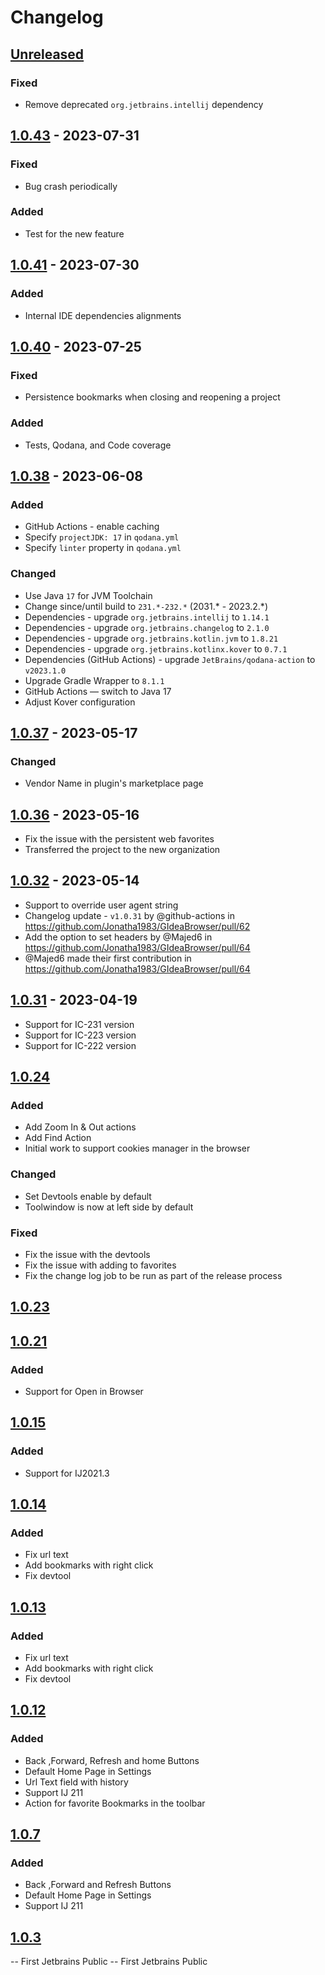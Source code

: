 # Changelog

## [Unreleased]
### Fixed
- Remove deprecated `org.jetbrains.intellij` dependency

## [1.0.43] - 2023-07-31

### Fixed
- Bug crash periodically

### Added
- Test for the new feature

## [1.0.41] - 2023-07-30

### Added
- Internal IDE dependencies alignments

## [1.0.40] - 2023-07-25

### Fixed
- Persistence bookmarks when closing and reopening a project

### Added
- Tests, Qodana, and Code coverage

## [1.0.38] - 2023-06-08

### Added
- GitHub Actions - enable caching
- Specify `projectJDK: 17` in `qodana.yml`
- Specify `linter` property in `qodana.yml`

### Changed
- Use Java `17` for JVM Toolchain
- Change since/until build to `231.*-232.*` (2031.* - 2023.2.*)
- Dependencies - upgrade `org.jetbrains.intellij` to `1.14.1`
- Dependencies - upgrade `org.jetbrains.changelog` to `2.1.0`
- Dependencies - upgrade `org.jetbrains.kotlin.jvm` to `1.8.21`
- Dependencies - upgrade `org.jetbrains.kotlinx.kover` to `0.7.1`
- Dependencies (GitHub Actions) - upgrade `JetBrains/qodana-action` to `v2023.1.0`
- Upgrade Gradle Wrapper to `8.1.1`
- GitHub Actions — switch to Java 17
- Adjust Kover configuration

## [1.0.37] - 2023-05-17

### Changed
- Vendor Name in plugin's marketplace page

## [1.0.36] - 2023-05-16
- Fix the issue with the persistent web favorites
- Transferred the project to the new organization

## [1.0.32] - 2023-05-14
- Support to override user agent string
- Changelog update - `v1.0.31` by @github-actions in https://github.com/Jonatha1983/GIdeaBrowser/pull/62
- Add the option to set headers by @Majed6 in https://github.com/Jonatha1983/GIdeaBrowser/pull/64
- @Majed6 made their first contribution in https://github.com/Jonatha1983/GIdeaBrowser/pull/64

## [1.0.31] - 2023-04-19
- Support for IC-231 version
- Support for IC-223 version
- Support for IC-222 version

## [1.0.24]

### Added
- Add Zoom In & Out actions
- Add Find Action
- Initial work to support cookies manager in the browser

### Changed
- Set Devtools enable by default
- Toolwindow is now at left side by default

### Fixed
- Fix the issue with the devtools
- Fix the issue with adding to favorites
- Fix the change log job to be run as part of the release process

## [1.0.23]

## [1.0.21]

### Added
- Support for Open in Browser

## [1.0.15]

### Added
- Support for IJ2021.3

## [1.0.14]

### Added
- Fix url text
- Add bookmarks with right click
- Fix devtool

## [1.0.13]

### Added
- Fix url text
- Add bookmarks with right click
- Fix devtool

## [1.0.12]

### Added
- Back ,Forward, Refresh and home Buttons
- Default Home Page in Settings
- Url Text field with history
- Support IJ 211
- Action for favorite Bookmarks in the toolbar

## [1.0.7]

### Added
- Back ,Forward and Refresh Buttons
- Default Home Page in Settings
- Support IJ 211

## [1.0.3]
-- First Jetbrains Public
-- First Jetbrains Public

[Unreleased]: https://github.com/edgafner/GIdeaBrowser/compare/v1.0.43...HEAD
[1.0.43]: https://github.com/edgafner/GIdeaBrowser/compare/v1.0.41...v1.0.43
[1.0.41]: https://github.com/edgafner/GIdeaBrowser/compare/v1.0.40...v1.0.41
[1.0.40]: https://github.com/edgafner/GIdeaBrowser/compare/v1.0.38...v1.0.40
[1.0.38]: https://github.com/edgafner/GIdeaBrowser/compare/v1.0.37...v1.0.38
[1.0.37]: https://github.com/edgafner/GIdeaBrowser/compare/v1.0.36...v1.0.37
[1.0.36]: https://github.com/edgafner/GIdeaBrowser/compare/v1.0.32...v1.0.36
[1.0.32]: https://github.com/Jonatha1983/GIdeaBrowser/compare/v1.0.31...v1.0.32
[1.0.31]: https://github.com/Jonatha1983/GIdeaBrowser/compare/v1.0.24...v1.0.31
[1.0.24]: https://github.com/Jonatha1983/GIdeaBrowser/compare/v1.0.23...v1.0.24
[1.0.23]: https://github.com/Jonatha1983/GIdeaBrowser/compare/v1.0.21...v1.0.23
[1.0.21]: https://github.com/Jonatha1983/GIdeaBrowser/compare/v1.0.15...v1.0.21
[1.0.15]: https://github.com/Jonatha1983/GIdeaBrowser/compare/v1.0.14...v1.0.15
[1.0.14]: https://github.com/Jonatha1983/GIdeaBrowser/compare/v1.0.13...v1.0.14
[1.0.13]: https://github.com/Jonatha1983/GIdeaBrowser/compare/v1.0.12...v1.0.13
[1.0.12]: https://github.com/Jonatha1983/GIdeaBrowser/compare/v1.0.7...v1.0.12
[1.0.7]: https://github.com/Jonatha1983/GIdeaBrowser/compare/v1.0.3...v1.0.7
[1.0.3]: https://github.com/Jonatha1983/GIdeaBrowser/commits/v1.0.3
